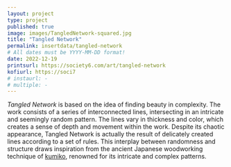 ```yaml
---
layout: project
type: project
published: true
image: images/TangledNetwork-squared.jpg
title: "Tangled Network"
permalink: insertdata/tangled-network
# All dates must be YYYY-MM-DD format!
date: 2022-12-19
printsurl: https://society6.com/art/tangled-network
kofiurl: https://soci7
# instaurl: -
# multiple: -
---
```



*Tangled Network* is based on the idea of finding beauty in complexity. The work consists of a series of interconnected lines, intersecting in an intricate and seemingly random pattern. The lines vary in thickness and color, which creates a sense of depth and movement within the work. Despite its chaotic appearance, Tangled Network is actually the result of delicately created lines according to a set of rules. This interplay between randomness and structure draws inspiration from the ancient Japanese woodworking technique of <a href="https://en.m.wikipedia.org/wiki/Kumiko_(woodworking)" class="lined">kumiko</a>, renowned for its intricate and complex patterns.
